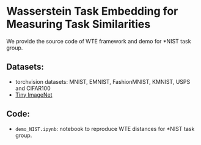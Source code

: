 # Wasserstein Task Embedding for Measuring Task Similarities

We provide the source code of WTE framework and demo for *NIST task group.

## Datasets: 
- torchvision datasets: MNIST, EMNIST, FashionMNIST, KMNIST, USPS and CIFAR100
- [Tiny ImageNet](http://cs231n.stanford.edu/tiny-imagenet-200.zip)

## Code:
- ```demo_NIST.ipynb```: notebook to reproduce WTE distances for *NIST task group.